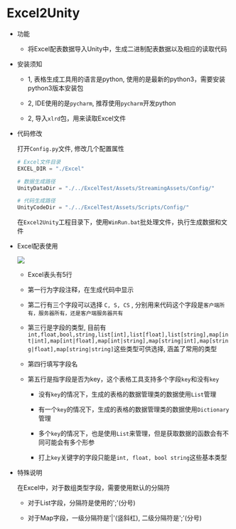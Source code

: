 # Excel2Unity

* 功能

	* 将Excel配表数据导入Unity中，生成二进制配表数据以及相应的读取代码
   
* 安装须知
	
	* 1, 表格生成工具用的语言是python, 使用的是最新的python3，需要安装python3版本安装包	
    	        
    * 2, IDE使用的是`pycharm`, 推荐使用`pycharm`开发python
    
	* 2, 导入`xlrd`包，用来读取Excel文件

* 代码修改
	
	打开`Config.py`文件, 修改几个配置属性
	
	 ```python
    # Excel文件目录
	EXCEL_DIR = "./Excel"
    
    # 数据生成路径
	UnityDataDir = "./../ExcelTest/Assets/StreamingAssets/Config/"
	
	# 代码生成路径
	UnityCodeDir = "./../ExcelTest/Assets/Scripts/Config/"	
    ```
	
	在`Excel2Unity`工程目录下，使用`WinRun.bat`批处理文件，执行生成数据和文件

* Excel配表使用

	![](https://raw.githubusercontent.com/xieliujian/Excel2Unity/master/Snapshots/Doc1.bmp)
	
	* Excel表头有5行

	* 第一行为字段注释，在生成代码中显示

	* 第二行有三个字段可以选择 `C, S, CS` , 分别用来代码这个字段是`客户端所有，服务器所有，还是客户端服务器共有`

	* 第三行是字段的类型, 目前有`int,float,bool,string,list[int],list[float],list[string],map[int|int],map[int|float],map[int|string],map[string|int],map[string|float],map[string|string]`这些类型可供选择, 涵盖了常用的类型

	* 第四行填写字段名

	* 第五行是指字段是否为key，这个表格工具支持多个字段`key`和没有`key`
        
        * 没有`key`的情况下，生成的表格的数据管理类的数据使用`List`管理
        
        * 有一个`key`的情况下，生成的表格的数据管理类的数据使用`Dictionary`管理
        
        * 多个`key`的情况下，也是使用`List`来管理，但是获取数据的函数会有不同可能会有多个形参
    	
    	* 打上`key`关键字的字段只能是`int, float, bool string`这些基本类型

* 特殊说明

	在Excel中，对于数组类型字段，需要使用默认的分隔符

	* 对于List字段，分隔符是使用的';'(分号)

	* 对于Map字段，一级分隔符是'|'(竖斜杠), 二级分隔符是';'(分号)